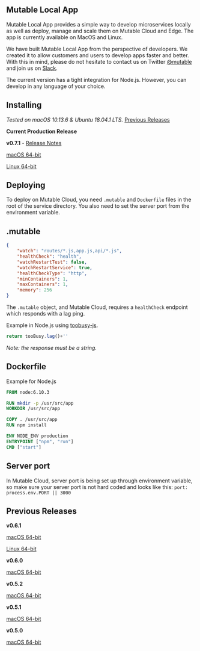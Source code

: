 ## Mutable Local App
Mutable Local App provides a simple way to develop microservices locally as well as deploy, manage and scale them on Mutable Cloud and Edge. The app is currently available on MacOS and Linux.

We have built Mutable Local App from the perspective of developers. We created it to allow customers and users to develop apps faster and better. With this in mind, please do not hesitate to contact us on Twitter [@mutable](https://twitter.com/mutable) and join us on [Slack](http://slack.mutable.io/).

The current version has a tight integration for Node.js. However, you can develop in any language of your choice.


## Installing
*Tested on macOS 10.13.6 & Ubuntu 18.04.1 LTS.* [Previous Releases](./README.md#previous-releases)

**Current Production Release**

**v0.7.1** - [Release Notes](./release-notes/v0.7.1.md)

[macOS 64-bit](https://s3.amazonaws.com/local.mutable.io/app/MutableV0.7.1.dmg)

[Linux 64-bit](https://s3.amazonaws.com/local.mutable.io/app/MutableV0.7.1.tar.gz)



## Deploying
To deploy on Mutable Cloud, you need `.mutable` and `Dockerfile` files in the root of the service directory. You also need to set the server port from the environment variable.

## .mutable
```json
{
    "watch": "routes/*.js,app.js,api/*.js",
    "healthCheck": "health",
    "watchRestartTest": false,
    "watchRestartService": true,
    "healthCheckType": "http",
    "minContainers": 1,
    "maxContainers": 1,
    "memory": 256
}
```
The `.mutable` object, and Mutable Cloud, requires a `healthCheck` endpoint which responds with a lag ping.

Example in Node.js using [toobusy-js](https://www.npmjs.com/package/toobusy-js).

```js
return tooBusy.lag()+''
```

*Note: the response must be a string.*

## Dockerfile
Example for Node.js

```Dockerfile
FROM node:6.10.3

RUN mkdir -p /usr/src/app
WORKDIR /usr/src/app

COPY . /usr/src/app
RUN npm install

ENV NODE_ENV production
ENTRYPOINT ["npm", "run"]
CMD ["start"]
```
## Server port
In Mutable Cloud, server port is being set up through environment variable, so make sure your server port is not hard coded and looks like this:
`port: process.env.PORT || 3000`

## Previous Releases

**v0.6.1**

[macOS 64-bit](https://s3.amazonaws.com/local.mutable.io/app/MutableV0.6.1.dmg)

[Linux 64-bit](https://s3.amazonaws.com/local.mutable.io/app/MutableV0.6.1.zip)


**v0.6.0**

[macOS 64-bit](https://s3.amazonaws.com/local.mutable.io/app/MutableV0.6.0.dmg)


**v0.5.2**

[macOS 64-bit](https://s3.amazonaws.com/local.mutable.io/app/MutableV0.5.2.dmg)


**v0.5.1**

[macOS 64-bit](https://s3.amazonaws.com/local.mutable.io/app/MutableV0.5.1.dmg)


**v0.5.0**

[macOS 64-bit](https://s3.amazonaws.com/local.mutable.io/app/MutableV0.5.0.dmg)
